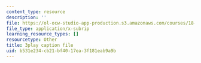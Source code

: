 ```yaml
---
content_type: resource
description: ''
file: https://ol-ocw-studio-app-production.s3.amazonaws.com/courses/18-01sc-single-variable-calculus-fall-2010/b531e234cb21bf4017ea3f181eab9a9b_HgEqXhsIq_g.srt
file_type: application/x-subrip
learning_resource_types: []
resourcetype: Other
title: 3play caption file
uid: b531e234-cb21-bf40-17ea-3f181eab9a9b
---
```

